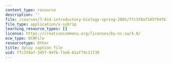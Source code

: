 ```yaml
---
content_type: resource
description: ''
file: /courses/7-014-introductory-biology-spring-2005/ffc3f8af345f94fb71e6b1aff9c11f39_l5x9qAVUK7s.srt
file_type: application/x-subrip
learning_resource_types: []
license: https://creativecommons.org/licenses/by-nc-sa/4.0/
ocw_type: OCWFile
resourcetype: Other
title: 3play caption file
uid: ffc3f8af-345f-94fb-71e6-b1aff9c11f39
---
```

